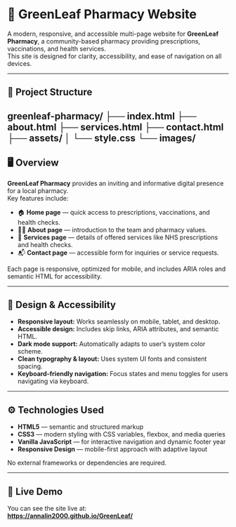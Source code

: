 # 🌿 GreenLeaf Pharmacy Website

A modern, responsive, and accessible multi-page website for **GreenLeaf Pharmacy**, a community-based pharmacy providing prescriptions, vaccinations, and health services.  
This site is designed for clarity, accessibility, and ease of navigation on all devices.

---

## 📁 Project Structure

greenleaf-pharmacy/
├── index.html
├── about.html 
├── services.html
├── contact.html 
├── assets/
│ └── style.css 
└── images/ 
---

## 🖥️ Overview

**GreenLeaf Pharmacy** provides an inviting and informative digital presence for a local pharmacy.  
Key features include:

- 🏠 **Home page** — quick access to prescriptions, vaccinations, and health checks.  
- 👩‍⚕️ **About page** — introduction to the team and pharmacy values.  
- 💊 **Services page** — details of offered services like NHS prescriptions and health checks.  
- 📬 **Contact page** — accessible form for inquiries or service requests.

Each page is responsive, optimized for mobile, and includes ARIA roles and semantic HTML for accessibility.

---

## 🎨 Design & Accessibility

- **Responsive layout:** Works seamlessly on mobile, tablet, and desktop.  
- **Accessible design:** Includes skip links, ARIA attributes, and semantic HTML.  
- **Dark mode support:** Automatically adapts to user’s system color scheme.  
- **Clean typography & layout:** Uses system UI fonts and consistent spacing.  
- **Keyboard-friendly navigation:** Focus states and menu toggles for users navigating via keyboard.

---

## ⚙️ Technologies Used

- **HTML5** — semantic and structured markup  
- **CSS3** — modern styling with CSS variables, flexbox, and media queries  
- **Vanilla JavaScript** — for interactive navigation and dynamic footer year  
- **Responsive Design** — mobile-first approach with adaptive layout  

No external frameworks or dependencies are required.

---

## 🔗 Live Demo

You can see the site live at:  
**https://annalin2000.github.io/GreenLeaf/**  
